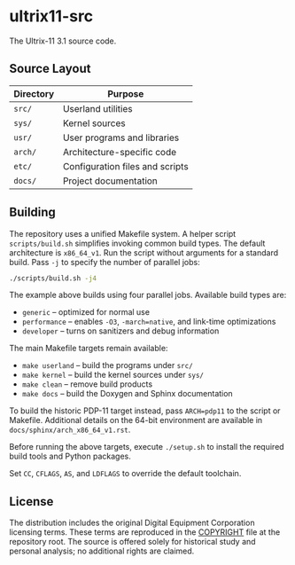 # ultrix11-src

The Ultrix-11 3.1 source code.

## Source Layout

| Directory | Purpose |
|-----------|---------|
| `src/`    | Userland utilities |
| `sys/`    | Kernel sources |
| `usr/`    | User programs and libraries |
| `arch/`   | Architecture-specific code |
| `etc/`    | Configuration files and scripts |
| `docs/`   | Project documentation |

## Building

The repository uses a unified Makefile system. A helper script
`scripts/build.sh` simplifies invoking common build types. The default
architecture is `x86_64_v1`. Run the script without arguments for a standard
build. Pass `-j` to specify the number of parallel jobs:

```bash
./scripts/build.sh -j4
```
The example above builds using four parallel jobs.
Available build types are:

- `generic` – optimized for normal use
- `performance` – enables `-O3`, `-march=native`, and link-time optimizations
- `developer` – turns on sanitizers and debug information

The main Makefile targets remain available:

- `make userland` – build the programs under `src/`
- `make kernel` – build the kernel sources under `sys/`
- `make clean` – remove build products
- `make docs` – build the Doxygen and Sphinx documentation

To build the historic PDP-11 target instead, pass `ARCH=pdp11` to the
script or Makefile. Additional details on the 64-bit environment are
available in `docs/sphinx/arch_x86_64_v1.rst`.

Before running the above targets, execute `./setup.sh` to install the
required build tools and Python packages.

Set `CC`, `CFLAGS`, `AS`, and `LDFLAGS` to override the default toolchain.

## License

The distribution includes the original Digital Equipment Corporation
licensing terms. These terms are reproduced in the [COPYRIGHT](COPYRIGHT)
file at the repository root. The source is offered solely for historical
study and personal analysis; no additional rights are claimed.
